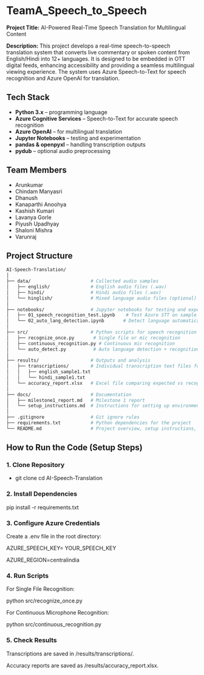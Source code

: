 # TeamA_Speech_to_Speech   

**Project Title:** 
AI-Powered Real-Time Speech Translation for Multilingual Content

**Description:** 
This project develops a real-time speech-to-speech translation system that converts live commentary or spoken content from English/Hindi into 12+ languages. It is designed to be embedded in OTT digital feeds, enhancing accessibility and providing a seamless multilingual viewing experience. The system uses Azure Speech-to-Text for speech recognition and Azure OpenAI for translation.

## Tech Stack
- **Python 3.x** – programming language  
- **Azure Cognitive Services** – Speech-to-Text for accurate speech recognition  
- **Azure OpenAI** – for multilingual translation  
- **Jupyter Notebooks** – testing and experimentation  
- **pandas & openpyxl** – handling transcription outputs  
- **pydub** – optional audio preprocessing 

## Team Members
- Arunkumar  
- Chindam Manyasri  
- Dhanush
- Kanaparthi Anoohya
- Kashish Kumari
- Lavanya Gorle
- Piyush Upadhyay
- Shaloni Mishra
- Varunraj

## Project Structure
```bash
AI-Speech-Translation/
│
├── data/                      # Collected audio samples
│   ├── english/               # English audio files (.wav)
│   ├── hindi/                 # Hindi audio files (.wav)
│   └── hinglish/              # Mixed language audio files (optional)
│
├── notebooks/                 # Jupyter notebooks for testing and experimentation
│   ├── 01_speech_recognition_test.ipynb    # Test Azure STT on sample files
│   └── 02_auto_lang_detection.ipynb       # Detect language automatically and test recognition
│
├── src/                       # Python scripts for speech recognition and processing
│   ├── recognize_once.py       # Single file or mic recognition
│   ├── continuous_recognition.py # Continuous mic recognition
│   └── auto_detect.py          # Auto language detection + recognition
│
├── results/                   # Outputs and analysis
│   ├── transcriptions/        # Individual transcription text files for each audio
│   │   ├── english_sample1.txt
│   │   └── hindi_sample1.txt
│   └── accuracy_report.xlsx   # Excel file comparing expected vs recognized texts
│
├── docs/                      # Documentation
│   ├── milestone1_report.md   # Milestone 1 report
│   └── setup_instructions.md  # Instructions for setting up environment and running code
│
├── .gitignore                 # Git ignore rules
├── requirements.txt           # Python dependencies for the project
└── README.md                  # Project overview, setup instructions, and team info
```


## How to Run the Code (Setup Steps)

 ### 1. Clone Repository
- git clone <your-repo-link>
cd AI-Speech-Translation

 ### 2. Install Dependencies
pip install -r requirements.txt

### 3. Configure Azure Credentials

Create a .env file in the root directory:

AZURE_SPEECH_KEY= YOUR_SPEECH_KEY

AZURE_REGION=centralindia

### 4. Run Scripts

For Single File Recognition:

python src/recognize_once.py

For Continuous Microphone Recognition:

python src/continuous_recognition.py

### 5. Check Results

Transcriptions are saved in /results/transcriptions/.

Accuracy reports are saved as /results/accuracy_report.xlsx.
